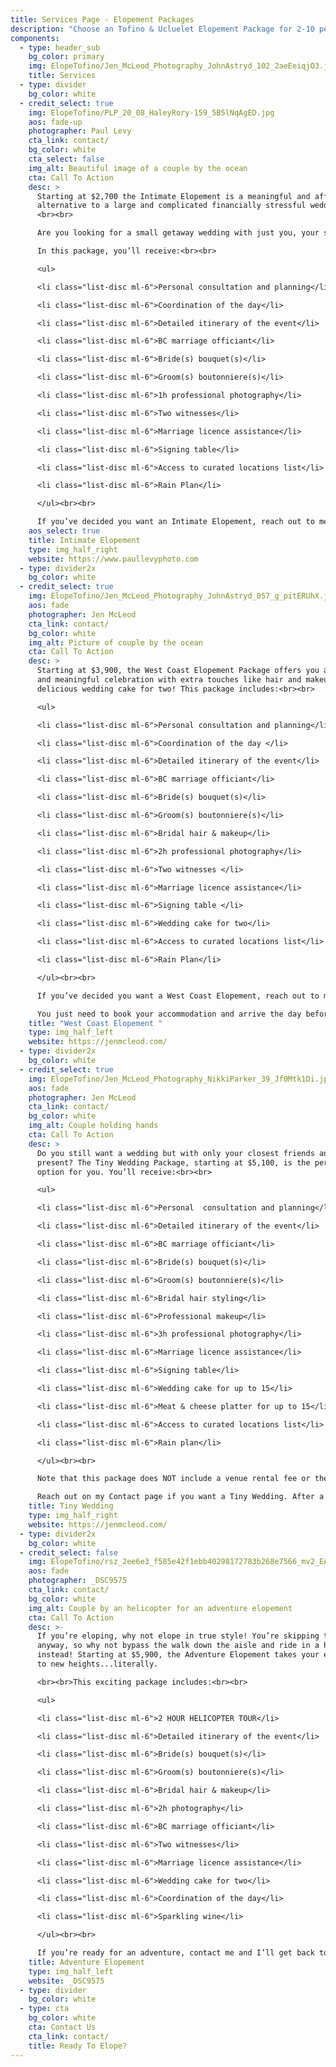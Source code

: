 ```yaml
---
title: Services Page - Elopement Packages
description: "Choose an Tofino & Ucluelet Elopement Package for 2-10 people "
components:
  - type: header_sub
    bg_color: primary
    img: ElopeTofino/Jen_McLeod_Photography_JohnAstryd_102_2aeEeiqjO3.jpg
    title: Services
  - type: divider
    bg_color: white
  - credit_select: true
    img: ElopeTofino/PLP_20_08_HaleyRory-159_5B5lNqAgED.jpg
    aos: fade-up
    photographer: Paul Levy
    cta_link: contact/
    bg_color: white
    cta_select: false
    img_alt: Beautiful image of a couple by the ocean
    cta: Call To Action
    desc: >
      Starting at $2,700 the Intimate Elopement is a meaningful and affordable
      alternative to a large and complicated financially stressful wedding.
      <br><br>

      Are you looking for a small getaway wedding with just you, your spouse to be, and two witnesses? If yes, then the Intimate Elopement package is the perfect choice for you! <br><br>

      In this package, you’ll receive:<br><br>

      <ul>

      <li class="list-disc ml-6">Personal consultation and planning</li>

      <li class="list-disc ml-6">Coordination of the day</li>

      <li class="list-disc ml-6">Detailed itinerary of the event</li>  

      <li class="list-disc ml-6">BC marriage officiant</li>

      <li class="list-disc ml-6">Bride(s) bouquet(s)</li>

      <li class="list-disc ml-6">Groom(s) boutonniere(s)</li>

      <li class="list-disc ml-6">1h professional photography</li>

      <li class="list-disc ml-6">Two witnesses</li>

      <li class="list-disc ml-6">Marriage licence assistance</li>

      <li class="list-disc ml-6">Signing table</li>

      <li class="list-disc ml-6">Access to curated locations list</li>

      <li class="list-disc ml-6">Rain Plan</li>

      </ul><br><br>

      If you’ve decided you want an Intimate Elopement, reach out to me and I’ll get back to you with more information. 
    aos_select: true
    title: Intimate Elopement
    type: img_half_right
    website: https://www.paullevyphoto.com
  - type: divider2x
    bg_color: white
  - credit_select: true
    img: ElopeTofino/Jen_McLeod_Photography_JohnAstryd_057_g_pitERUhX.jpg
    aos: fade
    photographer: Jen McLeod
    cta_link: contact/
    bg_color: white
    img_alt: Picture of couple by the ocean
    cta: Call To Action
    desc: >
      Starting at $3,900, the West Coast Elopement Package offers you a small
      and meaningful celebration with extra touches like hair and makeup, and a
      delicious wedding cake for two! This package includes:<br><br>

      <ul>

      <li class="list-disc ml-6">Personal consultation and planning</li> 

      <li class="list-disc ml-6">Coordination of the day </li>

      <li class="list-disc ml-6">Detailed itinerary of the event</li>

      <li class="list-disc ml-6">BC marriage officiant</li>

      <li class="list-disc ml-6">Bride(s) bouquet(s)</li>

      <li class="list-disc ml-6">Groom(s) boutonniere(s)</li> 

      <li class="list-disc ml-6">Bridal hair & makeup</li>

      <li class="list-disc ml-6">2h professional photography</li>

      <li class="list-disc ml-6">Two witnesses </li>

      <li class="list-disc ml-6">Marriage licence assistance</li>

      <li class="list-disc ml-6">Signing table </li>

      <li class="list-disc ml-6">Wedding cake for two</li>

      <li class="list-disc ml-6">Access to curated locations list</li>

      <li class="list-disc ml-6">Rain Plan</li>

      </ul><br><br>

      If you’ve decided you want a West Coast Elopement, reach out to me and I’ll confirm details with you based on my availability and ask you some questions to get to know you better to help personalize your elopement package. <br><br>

      You just need to book your accommodation and arrive the day before your stress-free wedding, and I'll take care of the rest. 
    title: "West Coast Elopement "
    type: img_half_left
    website: https://jenmcleod.com/
  - type: divider2x
    bg_color: white
  - credit_select: true
    img: ElopeTofino/Jen_McLeod_Photography_NikkiParker_39_Jf0Mtk1Di.jpg
    aos: fade
    photographer: Jen McLeod
    cta_link: contact/
    bg_color: white
    img_alt: Couple holding hands
    cta: Call To Action
    desc: >
      Do you still want a wedding but with only your closest friends and family
      present? The Tiny Wedding Package, starting at $5,100, is the perfect
      option for you. You’ll receive:<br><br>

      <ul>

      <li class="list-disc ml-6">Personal  consultation and planning</li>

      <li class="list-disc ml-6">Detailed itinerary of the event</li> 

      <li class="list-disc ml-6">BC marriage officiant</li>

      <li class="list-disc ml-6">Bride(s) bouquet(s)</li>

      <li class="list-disc ml-6">Groom(s) boutonniere(s)</li> 

      <li class="list-disc ml-6">Bridal hair styling</li> 

      <li class="list-disc ml-6">Professional makeup</li>

      <li class="list-disc ml-6">3h professional photography</li>

      <li class="list-disc ml-6">Marriage licence assistance</li>

      <li class="list-disc ml-6">Signing table</li> 

      <li class="list-disc ml-6">Wedding cake for up to 15</li>

      <li class="list-disc ml-6">Meat & cheese platter for up to 15</li>

      <li class="list-disc ml-6">Access to curated locations list</li>

      <li class="list-disc ml-6">Rain plan​</li>

      </ul><br><br>

      Note that this package does NOT include a venue rental fee or the costs of drinks, dinners, or entertainment. <br><br>

      Reach out on my Contact page if you want a Tiny Wedding. After a few emails back and forth, and you choose your favourite flowers, your choice of cake and photographer, and your favourite location to personalize your elopement package, your job is done. It's as simple as that. I’ll take care of the rest. <br><br>The only thing on your to-do list is to book your accommodation and arrive the day before, ready to enjoy your intimate celebration with your closest family and friends! 
    title: Tiny Wedding
    type: img_half_right
    website: https://jenmcleod.com/
  - type: divider2x
    bg_color: white
  - credit_select: false
    img: ElopeTofino/rsz_2ee6e3_f585e42f1ebb40298172783b268e7566_mv2_EA07RrruG.jpg
    aos: fade
    photographer: _DSC9575
    cta_link: contact/
    bg_color: white
    img_alt: Couple by an helicopter for an adventure elopement
    cta: Call To Action
    desc: >-
      If you’re eloping, why not elope in true style! You’re skipping traditions
      anyway, so why not bypass the walk down the aisle and ride in a helicopter
      instead! Starting at $5,900, the Adventure Elopement takes your elopement
      to new heights...literally. 

      <br><br>This exciting package includes:<br><br>

      <ul>

      <li class="list-disc ml-6">2 HOUR HELICOPTER TOUR</li>

      <li class="list-disc ml-6">Detailed itinerary of the event</li>

      <li class="list-disc ml-6">Bride(s) bouquet(s)</li>

      <li class="list-disc ml-6">Groom(s) boutonniere(s)</li>

      <li class="list-disc ml-6">Bridal hair & makeup</li>

      <li class="list-disc ml-6">2h photography</li>

      <li class="list-disc ml-6">BC marriage officiant</li> 

      <li class="list-disc ml-6">Two witnesses</li> 

      <li class="list-disc ml-6">Marriage licence assistance</li>

      <li class="list-disc ml-6">Wedding cake for two</li>

      <li class="list-disc ml-6">Coordination of the day</li>

      <li class="list-disc ml-6">Sparkling wine</li>

      </ul><br><br>

      If you’re ready for an adventure, contact me and I’ll get back to you with more information. 
    title: Adventure Elopement
    type: img_half_left
    website: _DSC9575
  - type: divider
    bg_color: white
  - type: cta
    bg_color: white
    cta: Contact Us
    cta_link: contact/
    title: Ready To Elope?
---
```

